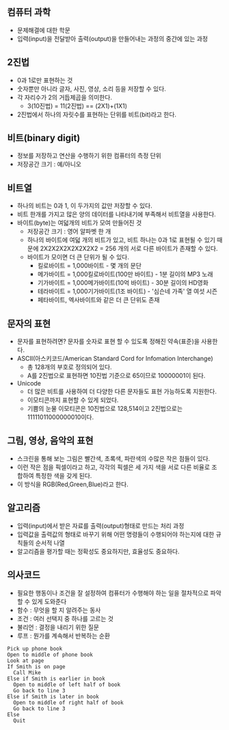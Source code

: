 ## 컴퓨터 과학
- 문제해결에 대한 학문
- 입력(input)을 전달받아 출력(output)을 만들어내는 과정의 중간에 있는 과정

## 2진법
- 0과 1로만 표현하는 것
- 숫자뿐만 아니라 글자, 사진, 영상, 소리 등을 저장할 수 있다.
- 각 자리수가 2의 거듭제곱을 의미한다.
  - 3(10진법) = 11(2진법) == (2X1)+(1X1)
- 2진법에서 하나의 자릿수를 표현하는 단위를 비트(bit)라고 한다.

## 비트(binary digit)
- 정보를 저장하고 연산을 수행하기 위한 컴퓨터의 측정 단위
- 저장공간 크기 : 예/아니오

## 비트열
- 하나의 비트는 0과 1, 이 두가지의 값만 저장할 수 있다.
- 비트 한개를 가지고 많은 양의 데이터를 나타내기에 부족해서 비트열을 사용한다.
- 바이트(byte)는 여덟개의 비트가 모여 만들어진 것
  - 저장공간 크기 : 영어 알파벳 한 개
  - 하나의 바이트에 여덟 개의 비트가 있고, 비트 하나는 0과 1로 표현될 수 있기 때문에 2X2X2X2X2X2X2X2 = 256 개의 서로 다른 바이트가 존재할 수 있다.
  - 바이트가 모이면 더 큰 단위가 될 수 있다. 
    - 킬로바이트 = 1,000바이트 - 몇 개의 문단
    - 메가바이트 = 1,000킬로바이트(100만 바이트) - 1분 길이의 MP3 노래
    - 기가바이트 = 1,000메가바이트(10억 바이트) - 30분 길이의 HD영화
    - 테라바이트 = 1,000기가바이트(1조 바이트) - '심슨네 가족' 열 여섯 시즌
    - 페타바이트, 엑사바이트와 같은 더 큰 단위도 존재

## 문자의 표현
- 문자를 표현하려면? 문자를 숫자로 표현 할 수 있도록 정해진 약속(표준)을 사용한다.
- ASCII(아스키코드/American Standard Cord for Infomation Interchange)
  - 총 128개의 부호로 정의되어 있다.
  - A를 2진법으로 표현하면 10진법 기준으로 65이므로 10000001이 된다.
- Unicode
  - 더 많은 비트를 사용하여 더 다양한 다른 문자들도 표현 가능하도록 지원한다.
  - 이모티콘까지 표현할 수 있게 되었다. 
  - 기쁨의 눈물 이모티콘은 10진법으로 128,514이고 2진법으로는 11111011000000010이다.
  
## 그림, 영상, 음악의 표현
  - 스크린을 통해 보는 그림은 빨간색, 초록색, 파란색의 수많은 작은 점들이 있다.
  - 이런 작은 점을 픽셀이라고 하고, 각각의 픽셀은 세 가지 색을 서로 다른 비율로 조합하여 특정한 색을 갖게 된다.
  - 이 방식을 RGB(Red,Green,Blue)라고 한다.
  
## 알고리즘
  - 입력(input)에서 받은 자료를 출력(output)형태로 만드는 처리 과정
  - 입력값을 출력값의 형태로 바꾸기 위해 어떤 명령들이 수행되어야 하는지에 대한 규칙들의 순서적 나열
  - 알고리즘을 평가할 때는 정확성도 중요하지만, 효율성도 중요하다.

## 의사코드
  - 필요한 행동이나 조건을 잘 설정하여 컴퓨터가 수행해야 하는 일을 절차적으로 파악할 수 있게 도와준다
  - 함수 : 무엇을 할 지 알려주는 동사
  - 조건 : 여러 선택지 중 하나를 고르는 것
  - 불리언 : 결정을 내리기 위한 질문
  - 루프 : 뭔가를 계속해서 반복하는 순환
  ```
  Pick up phone book
  Open to middle of phone book
  Look at page
  If Smith is on page
    Call Mike
  Else if Smith is earlier in book
    Open to middle of left half of book
    Go back to line 3
  Else if Smith is later in book
    Open to middle of right half of book
    Go back to line 3
  Else
    Quit
  ```
  

    
